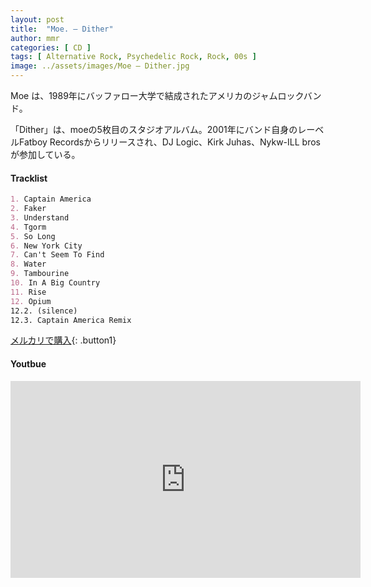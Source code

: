 ```yaml
---
layout: post
title:  "Moe. – Dither"
author: mmr
categories: [ CD ]
tags: [ Alternative Rock, Psychedelic Rock, Rock, 00s ]
image: ../assets/images/Moe – Dither.jpg
---
```


Moe は、1989年にバッファロー大学で結成されたアメリカのジャムロックバンド。

「Dither」は、moeの5枚目のスタジオアルバム。2001年にバンド自身のレーベルFatboy Recordsからリリースされ、DJ Logic、Kirk Juhas、Nykw-ILL brosが参加している。


#### Tracklist
```md
1. Captain America
2. Faker
3. Understand
4. Tgorm
5. So Long
6. New York City
7. Can't Seem To Find
8. Water
9. Tambourine
10. In A Big Country
11. Rise
12. Opium
12.2. (silence)
12.3. Captain America Remix
```

[メルカリで購入](https://jp.mercari.com/item/m92862896325?afid=6142608987){: .button1}

#### Youtbue
<iframe width="560" height="315" src="https://www.youtube.com/embed/tdi9ZLNxzss?si=08uL1D75N2GCuT7w" title="YouTube video player" frameborder="0" allow="accelerometer; autoplay; clipboard-write; encrypted-media; gyroscope; picture-in-picture; web-share" referrerpolicy="strict-origin-when-cross-origin" allowfullscreen></iframe>